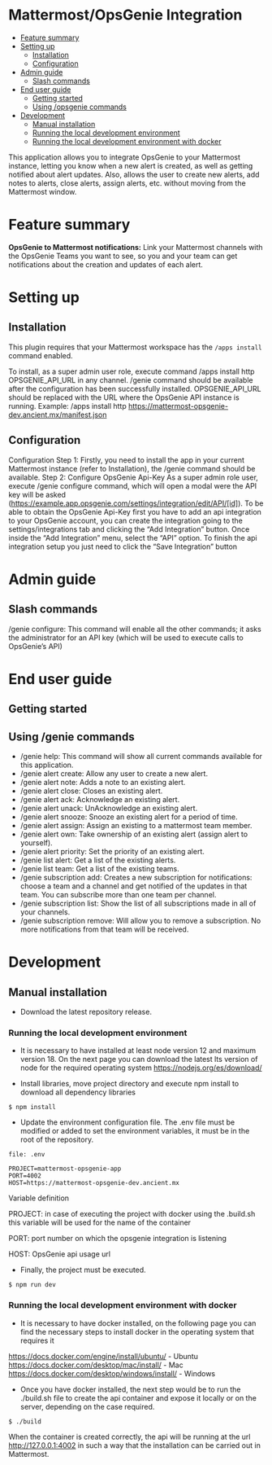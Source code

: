 # Mattermost/OpsGenie Integration

* [Feature summary](#feature-summary)
* [Setting up](#setting-up)
    * [Installation](#installation)
    * [Configuration](#configuration)
* [Admin guide](#admin-guide)
    * [Slash commands](#slash-commands)
* [End user guide](#end-user-guide)
    * [Getting started](#getting-started)
    * [Using /opsgenie commands](#using-genie-commands)
* [Development](#development)
    * [Manual installation](#manual-installation)
    * [Running the local development environment](#running-the-local-development-environment)
    * [Running the local development environment with docker](#running-the-local-development-environment-with-docker)

This application allows you to integrate OpsGenie to your Mattermost instance, letting you know when a new alert is created, as well as getting notified about alert updates. Also, allows the user to create new alerts, add notes to alerts, close alerts, assign alerts, etc. without moving from the Mattermost window.

# Feature summary

**OpsGenie to Mattermost notifications:** Link your Mattermost channels with the OpsGenie Teams you want to see, so you and your team can get notifications about the creation and updates of each alert.

# Setting up

## Installation

This plugin requires that your Mattermost workspace has the ``/apps install`` command enabled.

To install, as a super admin user role, execute command /apps install http OPSGENIE_API_URL in any channel. /genie command should be available after the configuration has been successfully installed. OPSGENIE_API_URL should be replaced with the URL where the OpsGenie API instance is running. Example: /apps install http https://mattermost-opsgenie-dev.ancient.mx/manifest.json

## Configuration

Configuration Step 1: Firstly, you need to install the app in your current Mattermost instance (refer to Installation), the /genie command should be available.
Step 2: Configure OpsGenie Api-Key As a super admin role user, execute /genie configure command, which will open a modal were the API key will be asked (https://example.app.opsgenie.com/settings/integration/edit/API/[id]). To be able to obtain the OpsGenie Api-Key first you have to add an api integration to your OpsGenie account, you can create the integration going to the settings/integrations tab and clicking the “Add Integration” button. Once inside the “Add Integration” menu, select the “API” option. To finish the api integration setup you just need to click the “Save Integration” button

# Admin guide

## Slash commands

/genie configure: This command will enable all the other commands; it asks the administrator for an API key (which will be used to execute calls to OpsGenie’s API)

# End user guide

## Getting started

## Using /genie commands

- /genie help: This command will show all current commands available for this application.
- /genie alert create: Allow any user to create a new alert.
- /genie alert note: Adds a note to an existing alert.
- /genie alert close: Closes an existing alert.
- /genie alert ack: Acknowledge an existing alert.
- /genie alert unack: UnAcknowledge an existing alert.
- /genie alert snooze: Snooze an existing alert for a period of time.
- /genie alert assign: Assign an existing to a mattermost team member.
- /genie alert own: Take ownership of an existing alert (assign alert to yourself).
- /genie alert priority: Set the priority of an existing alert.
- /genie list alert: Get a list of the existing alerts.
- /genie list team: Get a list of the existing teams.
- /genie subscription add: Creates a new subscription for notifications: choose a team and a channel and get notified of the updates in that team. You can subscribe more than one team per channel.
- /genie subscription list: Show the list of all subscriptions made in all of your channels.
- /genie subscription remove: Will allow you to remove a subscription. No more notifications from that team will be received.

# Development

## Manual installation

*  Download the latest repository release.

### Running the local development environment

* It is necessary to have installed at least node version 12 and maximum version 18.
  On the next page you can download the latest lts version of node for the required operating system https://nodejs.org/es/download/

*  Install libraries, move project directory and execute npm install to download all dependency libraries

```
$ npm install
```

*  Update the environment configuration file. The .env file must be modified or added to set the environment variables, it must be in the root of the repository.

```
file: .env

PROJECT=mattermost-opsgenie-app
PORT=4002
HOST=https://mattermost-opsgenie-dev.ancient.mx
```

Variable definition

PROJECT: in case of executing the project with docker using the .build.sh this variable will be used for the name of the container

PORT: port number on which the opsgenie integration is listening

HOST: OpsGenie api usage url

* Finally, the project must be executed.

```
$ npm run dev
```

### Running the local development environment with docker

* It is necessary to have docker installed, on the following page you can find the necessary steps to install docker in the operating system that requires it

https://docs.docker.com/engine/install/ubuntu/ - Ubuntu
https://docs.docker.com/desktop/mac/install/ - Mac
https://docs.docker.com/desktop/windows/install/ - Windows

* Once you have docker installed, the next step would be to run the ./build.sh file to create the api container and expose it locally or on the server, depending on the case required.

```
$ ./build
```

When the container is created correctly, the api will be running at the url http://127.0.0.1:4002
in such a way that the installation can be carried out in Mattermost.
